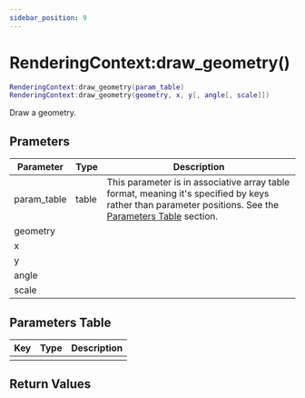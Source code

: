 ```yaml
---
sidebar_position: 9
---
```


# RenderingContext:draw_geometry()
```lua
RenderingContext:draw_geometry(param_table)
RenderingContext:draw_geometry(geometry, x, y[, angle[, scale]])
```
Draw a geometry.


## Prameters
|Parameter|Type|Description|
|-|-|-|
|param_table|table|This parameter is in associative array table format, meaning it's specified by keys rather than parameter positions. See the [Parameters Table](#parameters-table) section.|
|geometry|||
|x|||
|y|||
|angle|||
|scale|||


## Parameters Table
|Key|Type|Description|
|-|-|-|
| | | |


## Return Values
